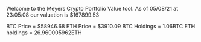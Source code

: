 Welcome to the Meyers Crypto Portfolio Value tool. 
As of 05/08/21 at 23:05:08 our valuation is $167899.53 

BTC Price = $58946.68
 ETH Price = $3910.09
BTC Holdings = 1.06BTC
 ETH holdings = 26.960005962ETH 
